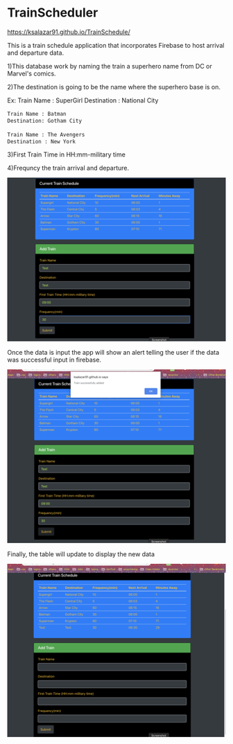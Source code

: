 # TrainScheduler

https://ksalazar91.github.io/TrainSchedule/

This is a train schedule application that incorporates Firebase to host arrival and departure data.

1)This database work by naming the train a superhero name from DC or Marvel's comics. 

2)The destination is going to be the name where the superhero base is on. 

Ex: 
    Train Name : SuperGirl
    Destination : National City

    Train Name : Batman
    Destination: Gotham City

    Train Name : The Avengers 
    Destination : New York

3)First Train Time in HH:mm-military time

4)Frequncy the train arrival and departure. 



![Initial](https://github.com/ksalazar91/TrainSchedule/blob/master/1.png)


Once the data is input the app will show an alert telling the user if the data was successful input in firebase.

![alert](https://github.com/ksalazar91/TrainSchedule/blob/master/2.png)

Finally, the table will update to display the new data

![Data Update](https://github.com/ksalazar91/TrainSchedule/blob/master/3.png)